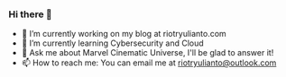 ### Hi there 👋

- 🔭 I’m currently working on my blog at riotryulianto.com
- 🌱 I’m currently learning Cybersecurity and Cloud
- 💬 Ask me about Marvel Cinematic Universe, I'll be glad to answer it!
- 📫 How to reach me: You can email me at riotryulianto@outlook.com
